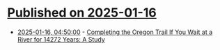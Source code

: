 # [Published on 2025-01-16](index.md)

* [2025-01-16, 04:50:00](https://soylentnews.org/article.pl?sid=25/01/15/0253204&from=rss) - [Completing the Oregon Trail If You Wait at a River for 14272 Years: A Study](https://soylentnews.org/article.pl?sid=25/01/15/0253204&from=rss)
